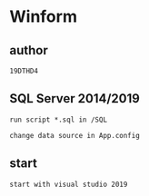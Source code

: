 # Winform

## author

```
19DTHD4
```

## SQL Server 2014/2019

```
run script *.sql in /SQL
```

```
change data source in App.config
```

## start

```
start with visual studio 2019
```
